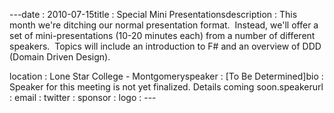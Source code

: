 ---﻿date : 2010-07-15title : Special Mini Presentationsdescription : This month we're ditching our normal presentation format.&nbsp; Instead, we'll offer a set of mini-presentations (10-20 minutes each) from a number of different speakers.&nbsp; Topics will include an introduction to F# and an overview of DDD (Domain Driven Design).<br />
location : Lone Star College - Montgomeryspeaker : [To Be Determined]bio : Speaker for this meeting is not yet finalized. Details coming soon.speakerurl : email : twitter : sponsor : logo : ---